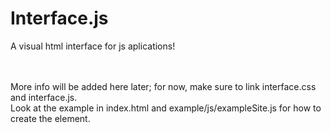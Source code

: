 # Interface.js
 A visual html interface for js aplications!
 
 <br><br>
 More info will be added here later; for now, make sure to link interface.css and interface.js.
 <br>
 Look at the example in index.html and example/js/exampleSite.js for how to create the element.
